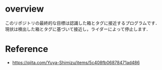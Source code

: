 # overview
このリポジトリの最終的な目標は認識した箱とタグに接近するプログラムです．現状は検出した箱とタグに基づいて接近し，ライダーによって停止します．

# Reference
* https://qiita.com/Yuya-Shimizu/items/5c408fb06878471ad486